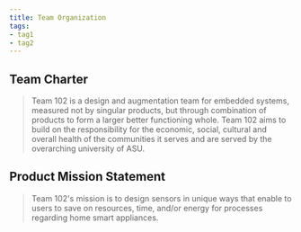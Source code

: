 ```yaml
---
title: Team Organization
tags:
- tag1
- tag2
---
```


## Team Charter

> Team 102 is a design and augmentation team for embedded systems, measured not by singular products, but through combination of products to form a larger better functioning whole. Team 102 aims to build on the responsibility for the economic, social, cultural and overall health of the communities it serves and are served by the overarching university of ASU. 

## Product Mission Statement

<!--
Describe the distilled purpose, function, or reason for your product to exist. From this form a team mission statement. Google's mission statement is:

 > "Google's mission is to organize the world's information and make it universally accessible and useful." -->
 > Team 102's mission is to design sensors in unique ways that enable to users to save on resources, time, and/or energy for processes regarding home smart appliances. 
